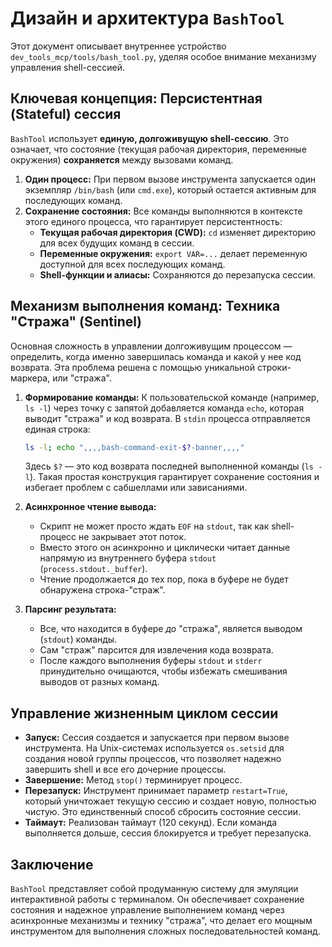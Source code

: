 # Дизайн и архитектура `BashTool`

Этот документ описывает внутреннее устройство `dev_tools_mcp/tools/bash_tool.py`, уделяя особое внимание механизму управления shell-сессией.

## Ключевая концепция: Персистентная (Stateful) сессия

`BashTool` использует **единую, долгоживущую shell-сессию**. Это означает, что состояние (текущая рабочая директория, переменные окружения) **сохраняется** между вызовами команд.

1.  **Один процесс:** При первом вызове инструмента запускается один экземпляр `/bin/bash` (или `cmd.exe`), который остается активным для последующих команд.
2.  **Сохранение состояния:** Все команды выполняются в контексте этого единого процесса, что гарантирует персистентность:
    *   **Текущая рабочая директория (CWD):** `cd` изменяет директорию для всех будущих команд в сессии.
    *   **Переменные окружения:** `export VAR=...` делает переменную доступной для всех последующих команд.
    *   **Shell-функции и алиасы:** Сохраняются до перезапуска сессии.

## Механизм выполнения команд: Техника "Стража" (Sentinel)

Основная сложность в управлении долгоживущим процессом — определить, когда именно завершилась команда и какой у нее код возврата. Эта проблема решена с помощью уникальной строки-маркера, или "стража".

1.  **Формирование команды:** К пользовательской команде (например, `ls -l`) через точку с запятой добавляется команда `echo`, которая выводит "стража" и код возврата. В `stdin` процесса отправляется единая строка:
    ```bash
    ls -l; echo ",,,,bash-command-exit-$?-banner,,,,"
    ```
    Здесь `$?` — это код возврата последней выполненной команды (`ls -l`). Такая простая конструкция гарантирует сохранение состояния и избегает проблем с сабшеллами или зависаниями.

2.  **Асинхронное чтение вывода:**
    *   Скрипт не может просто ждать `EOF` на `stdout`, так как shell-процесс не закрывает этот поток.
    *   Вместо этого он асинхронно и циклически читает данные напрямую из внутреннего буфера `stdout` (`process.stdout._buffer`).
    *   Чтение продолжается до тех пор, пока в буфере не будет обнаружена строка-"страж".

3.  **Парсинг результата:**
    *   Все, что находится в буфере *до* "стража", является выводом (`stdout`) команды.
    *   Сам "страж" парсится для извлечения кода возврата.
    *   После каждого выполнения буферы `stdout` и `stderr` принудительно очищаются, чтобы избежать смешивания выводов от разных команд.

## Управление жизненным циклом сессии

*   **Запуск:** Сессия создается и запускается при первом вызове инструмента. На Unix-системах используется `os.setsid` для создания новой группы процессов, что позволяет надежно завершить shell и все его дочерние процессы.
*   **Завершение:** Метод `stop()` терминирует процесс.
*   **Перезапуск:** Инструмент принимает параметр `restart=True`, который уничтожает текущую сессию и создает новую, полностью чистую. Это единственный способ сбросить состояние сессии.
*   **Таймаут:** Реализован таймаут (120 секунд). Если команда выполняется дольше, сессия блокируется и требует перезапуска.

## Заключение

`BashTool` представляет собой продуманную систему для эмуляции интерактивной работы с терминалом. Он обеспечивает сохранение состояния и надежное управление выполнением команд через асинхронные механизмы и технику "стража", что делает его мощным инструментом для выполнения сложных последовательностей команд.
